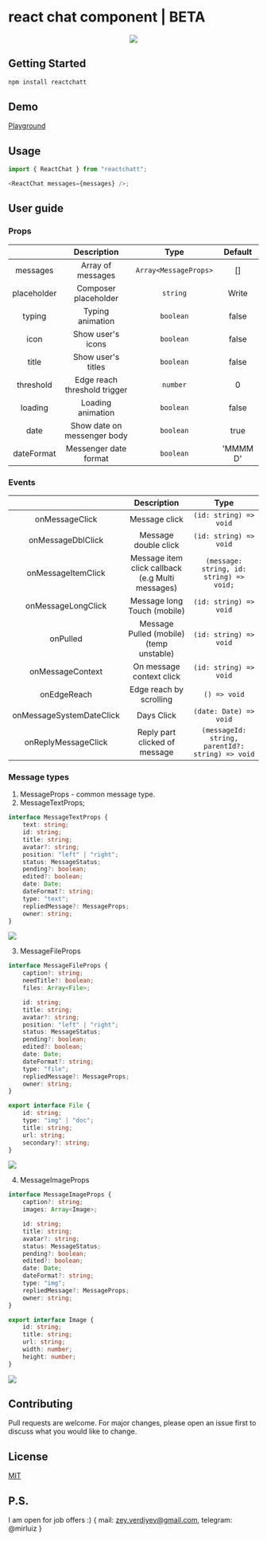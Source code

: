 # react chat component | BETA

<p align="center">
 <img src='https://github.com/Mirluiz/reactchatt/blob/master/demo.gif'/>
</p>

## Getting Started

```bash
npm install reactchatt
```

## Demo

[Playground](http://reactchatt.com)

## Usage

```ts
import { ReactChat } from "reactchatt";

<ReactChat messages={messages} />;
```

## User guide

### Props

|             |         Description          |         Type          | Default  |
| :---------: | :--------------------------: | :-------------------: | :------: |
|  messages   |      Array of messages       | `Array<MessageProps>` |    []    |
| placeholder |     Composer placeholder     |       `string`        |  Write   |
|   typing    |       Typing animation       |       `boolean`       |  false   |
|    icon     |      Show user's icons       |       `boolean`       |  false   |
|    title    |      Show user's titles      |       `boolean`       |  false   |
|  threshold  | Edge reach threshold trigger |       `number`        |    0     |
|   loading   |      Loading animation       |       `boolean`       |  false   |
|    date     | Show date on messenger body  |       `boolean`       |   true   |
| dateFormat  |    Messenger date format     |       `boolean`       | 'MMMM D' |

### Events

|                          |                      Description                      |                       Type                       |
|:------------------------:|:-----------------------------------------------------:|:------------------------------------------------:|
|      onMessageClick      |                     Message click                     |              `(id: string) => void`              |
|    onMessageDblClick     |                 Message double click                  |              `(id: string) => void`              |
|    onMessageItemClick    | Message item click callback<br/> (e.g Multi messages) |     `(message: string, id: string) => void;`     |
|    onMessageLongClick    |              Message long Touch (mobile)              |              `(id: string) => void`              |
|         onPulled         |        Message Pulled (mobile) (temp unstable)        |              `(id: string) => void`              |
|     onMessageContext     |               On message context click                |              `(id: string) => void`              |
|       onEdgeReach        |                Edge reach by scrolling                |                   `() => void`                   |
| onMessageSystemDateClick |                      Days Click                       |              `(date: Date) => void`              |
|   onReplyMessageClick    |             Reply part clicked of message             | `(messageId: string, parentId?: string) => void` |

### Message types

1. MessageProps - common message type.
2. MessageTextProps;

```typescript
interface MessageTextProps {
	text: string;
	id: string;
	title: string;
	avatar?: string;
	position: "left" | "right";
	status: MessageStatus;
	pending?: boolean;
	edited?: boolean;
	date: Date;
	dateFormat?: string;
	type: "text";
	repliedMessage?: MessageProps;
	owner: string;
}
```

<img src='https://github.com/Mirluiz/reactchatt/blob/master/text.png'/>

3. MessageFileProps

```typescript
interface MessageFileProps {
	caption?: string;
	needTitle?: boolean;
	files: Array<File>;

	id: string;
	title: string;
	avatar?: string;
	position: "left" | "right";
	status: MessageStatus;
	pending?: boolean;
	edited?: boolean;
	date: Date;
	dateFormat?: string;
	type: "file";
	repliedMessage?: MessageProps;
	owner: string;
}

export interface File {
	id: string;
	type: "img" | "doc";
	title: string;
	url: string;
	secondary?: string;
}
```

<img src='https://github.com/Mirluiz/reactchatt/blob/master/docs.png'/>

4. MessageImageProps

```typescript
interface MessageImageProps {
	caption?: string;
	images: Array<Image>;

	id: string;
	title: string;
	avatar?: string;
	status: MessageStatus;
	pending?: boolean;
	edited?: boolean;
	date: Date;
	dateFormat?: string;
	type: "img";
	repliedMessage?: MessageProps;
	owner: string;
}

export interface Image {
	id: string;
	title: string;
	url: string;
	width: number;
	height: number;
}
```

<img src='https://github.com/Mirluiz/reactchatt/blob/master/images.png'/>



## Contributing

Pull requests are welcome. For major changes, please open an issue first
to discuss what you would like to change.

## License

[MIT](https://choosealicense.com/licenses/mit/)

## P.S.

I am open for job offers :)
{
mail: zey.verdiyev@gmail.com,
telegram: @mirluiz
}
